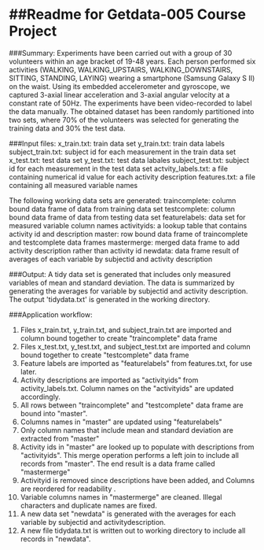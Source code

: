 ##Readme for Getdata-005 Course Project
=======================
###Summary:
Experiments have been carried out with a group of 30 volunteers
within an age bracket of 19-48 years. Each person performed six
activities (WALKING, WALKING_UPSTAIRS, WALKING_DOWNSTAIRS, SITTING,
STANDING, LAYING) wearing a smartphone (Samsung Galaxy S II) on the
waist. Using its embedded accelerometer and gyroscope, we captured
3-axial linear acceleration and 3-axial angular velocity at a constant
rate of 50Hz. The experiments have been video-recorded to label the data
manually. The obtained dataset has been randomly partitioned into two
sets, where 70% of the volunteers was selected for generating the
training data and 30% the test data. 

###Input files:
x_train.txt: train data set
y_train.txt: train data labels
subject_train.txt: subject id for each measurement in the train data set
x_test.txt: test data set
y_test.txt: test data labales
subject_test.txt: subject id for each measurement in the test data set
actvity_labels.txt: a file containing numerical id value for each activity description
features.txt: a file containing all measured variable names

The following working data sets are generated:
traincomplete: column bound data frame of data from training data set
testcomplete: column bound data frame of data from testing data set
featurelabels: data set for measured variable column names
activityids: a lookup table that contains activity id and description
master: row bound data frame of traincomplete and testcomplete data frames
mastermerge: merged data frame to add activity description rather than activity id
newdata: data frame result of averages of each variable by subjectid and activity 
description

###Output:
A tidy data set is generated that includes only measured variables of mean and standard
deviation. The data is summarized by generating the averages for variable by subjectid and 
activity description. The output 'tidydata.txt' is generated in the working directory.


###Application workflow:
1. Files x_train.txt, y_train.txt, and subject_train.txt are imported and column bound 
together to create "traincomplete" data frame
2. Files x_test.txt, y_test.txt, and subject_test.txt are imported and column bound 
together to create "testcomplete" data frame
3. Feature labels are imported as "featurelabels" from features.txt, for use later.
4. Activity descriptions are imported as "activityids" from activity_labels.txt. Column
names on the "activityids" are updated accordingly.
5. All rows between "traincomplete" and "testcomplete" data frame are bound into "master".
6. Columns names in "master" are updated using "featurelabels"
7. Only column names that include mean and standard deviation are extracted from "master"
8. Activity ids in "master" are looked up to populate with descriptions from "activityids".
This merge operation performs a left join to include all records from "master". The end
result is a data frame called "mastermerge"
9. Activityid is removed since descriptions have been added, and Columns are reordered 
for readability .
10. Variable columns names in "mastermerge" are cleaned. Illegal characters and duplicate
names are fixed.
11. A new data set "newdata" is generated with the averages for each variable by subjectid
and activitydescription.
12. A new file tidydata.txt is written out to working directory to include all records 
in "newdata".